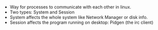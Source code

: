 - Way for processes to communicate with each other in linux.
- Two types: System and Session
- System affects the whole system like Network Manager or disk info.
- Session affects the program running on desktop: Pidgen (the irc client)
